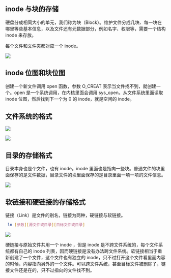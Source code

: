## inode 与块的存储

硬盘分成相同大小的单元，我们称为块（Block）。维护文件分成几块、每一块在哪里等些基本信息，以及文件还有元数据部分，例如名字、权限等，需要一个结构 inode 来存放。

每个文件和文件夹都对应一个 inode。

![](https://blog-1252173264.cos.ap-shanghai.myqcloud.com/1649498089262-2baa13e8-0e88-4d62-be83-777de8541402.png)

## inode 位图和块位图

创建一个新文件调用 open 函数，参数 O_CREAT 表示当文件找不到，就创建一个。open 是一个系统调用，在内核里面会调用 sys_open。从文件系统里面读取 inode 位图，然后找到下一个为 0 的 inode，就是空闲的 inode。

## 文件系统的格式

![](https://blog-1252173264.cos.ap-shanghai.myqcloud.com/1649498315425-f9a89d0d-9afc-456a-84ef-fedff17ed0d0.png)

![](https://blog-1252173264.cos.ap-shanghai.myqcloud.com/1649498353258-0966fa78-9ef9-4d6a-8fd2-fa5ee1303d4d.png)

## 目录的存储格式

目录本身也是个文件，也有 inode。inode 里面也是指向一些块。普通文件的块里面保存的是文件数据，目录文件的块里面保存的是目录里面一项一项的文件信息。

![](https://blog-1252173264.cos.ap-shanghai.myqcloud.com/1649498438362-49a64791-49f2-4115-a6ae-bbb586130ec8.png)

## 软链接和硬链接的存储格式

链接（Link）是文件的别名，链接为两种，硬链接与软链接。

```bash
 ln [参数][源文件或目录][目标文件或目录]
```

![](https://blog-1252173264.cos.ap-shanghai.myqcloud.com/1649498651462-c4e29964-4c36-4caa-88ad-fe931fad7b6b.png)

硬链接与原始文件共用一个 inode ，但是 inode 是不跨文件系统的，每个文件系统都有自己的 inode 列表，因而硬链接是没有办法跨文件系统。软链接相当于重新创建了一个文件，这个文件也有独立的 inode，只不过打开这个文件看里面内容的时候，内容指向另外的一个文件。可以跨文件系统，甚至目标文件被删除了，链接文件还是在的，只不过指向的文件找不到。
